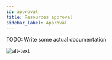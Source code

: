 ```yaml
---
id: approval
title: Resources approval
sidebar_label: Approval
---
```


TODO: Write some actual documentation

![alt-text](../img/idops_approval.png)